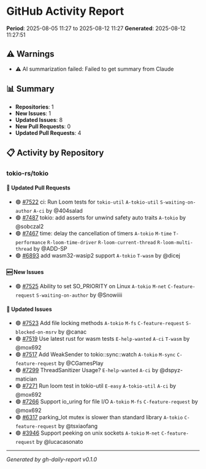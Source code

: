 # GitHub Activity Report

**Period**: 2025-08-05 11:27 to 2025-08-12 11:27
**Generated**: 2025-08-12 11:27:51

## ⚠️ Warnings

- ⚠️ AI summarization failed: Failed to get summary from Claude

## 📊 Summary

- **Repositories**: 1
- **New Issues**: 1
- **Updated Issues**: 8
- **New Pull Requests**: 0
- **Updated Pull Requests**: 4

## 📋 Activity by Repository

### tokio-rs/tokio

#### 🔄 Updated Pull Requests

- 🟢 [#7522](https://github.com/tokio-rs/tokio/pull/7522) ci: Run Loom tests for `tokio-util` `A-tokio-util` `S-waiting-on-author` `A-ci` by @404salad
- 🟢 [#7487](https://github.com/tokio-rs/tokio/pull/7487) tokio: add asserts for unwind safety auto traits `A-tokio` by @sobczal2
- 🟢 [#7467](https://github.com/tokio-rs/tokio/pull/7467) time: delay the cancellation of timers `A-tokio` `M-time` `T-performance` `R-loom-time-driver` `R-loom-current-thread` `R-loom-multi-thread` by @ADD-SP
- 🟢 [#6893](https://github.com/tokio-rs/tokio/pull/6893) add wasm32-wasip2 support `A-tokio` `T-wasm` by @dicej

#### 🆕 New Issues

- 🟢 [#7525](https://github.com/tokio-rs/tokio/issues/7525) Ability to set SO_PRIORITY on Linux `A-tokio` `M-net` `C-feature-request` `S-waiting-on-author` by @Snowiiii

#### 🔄 Updated Issues

- 🟢 [#7523](https://github.com/tokio-rs/tokio/issues/7523) Add file locking methods `A-tokio` `M-fs` `C-feature-request` `S-blocked-on-msrv` by @canac
- 🟢 [#7519](https://github.com/tokio-rs/tokio/issues/7519) Use latest rust for wasm tests `E-help-wanted` `A-ci` `T-wasm` by @mox692
- 🟢 [#7517](https://github.com/tokio-rs/tokio/issues/7517) Add WeakSender to tokio::sync::watch `A-tokio` `M-sync` `C-feature-request` by @CGamesPlay
- 🟢 [#7299](https://github.com/tokio-rs/tokio/issues/7299) ThreadSanitizer Usage? `E-help-wanted` `A-ci` by @dspyz-matician
- 🟢 [#7271](https://github.com/tokio-rs/tokio/issues/7271) Run loom test in tokio-util `E-easy` `A-tokio-util` `A-ci` by @mox692
- 🟢 [#7266](https://github.com/tokio-rs/tokio/issues/7266) Support io_uring for file I/O `A-tokio` `M-fs` `C-feature-request` by @mox692
- 🟢 [#6317](https://github.com/tokio-rs/tokio/issues/6317) parking_lot mutex is slower than standard library `A-tokio` `C-feature-request` by @tsxiaofang
- 🟢 [#3946](https://github.com/tokio-rs/tokio/issues/3946) Support peeking on unix sockets `A-tokio` `M-net` `C-feature-request` by @lucacasonato


---

*Generated by gh-daily-report v0.1.0*
